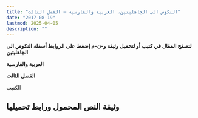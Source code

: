 ```yaml
---
title: "النكوص الى الجاهليتين، العربية والفارسية – الفصل الثالث"
date: "2017-08-19"
lastmod: 2025-04-05
description: ""
---
```

**لتصفح المقال في كتيب أو لتحميل وثيقة و-ن-م إضغط على الروابط أسفله** **النكوص الى الجاهليتين**

**العربية والفارسية**

**الفصل الثالث**

الكتيب

## وثيقة النص المحمول ورابط تحميلها

###
